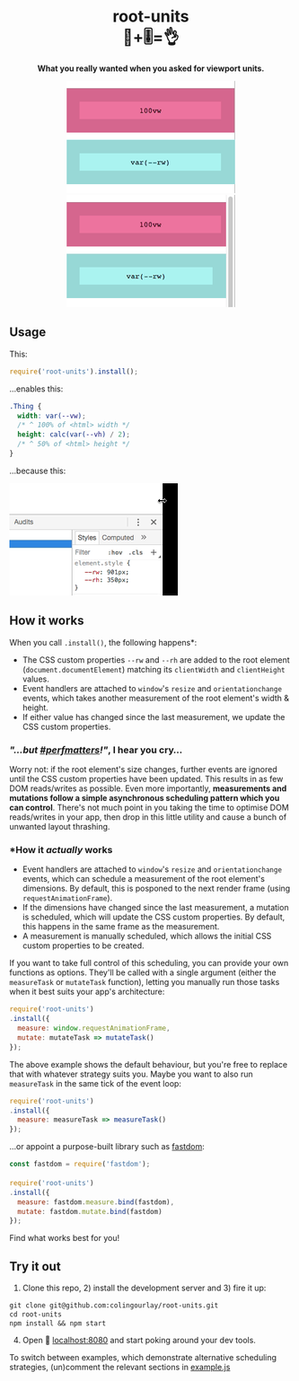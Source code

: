 <h1 align="center">root-units<span aria-role="presentation"><br>💯+🎚=👌</span></h1>
<p align="center">
  <strong>What you really wanted when you asked for viewport units.</strong>
</p>
<p align="center">
  <img alt="When the OS has an overlaid scroll bar, 100vw matches the document width." src="https://raw.githubusercontent.com/colingourlay/root-units/master/assets/no-scrollbar.gif">
  <img alt="When the OS has an inline, fixed scroll bar, 100vw matches the document width plus the scroll bar width." src="https://raw.githubusercontent.com/colingourlay/root-units/master/assets/scrollbar.gif"> 
</p>

## Usage

This:

```js
require('root-units').install();
```

...enables this:

```css
.Thing {
  width: var(--vw);
  /* ^ 100% of <html> width */
  height: calc(var(--vh) / 2);
  /* ^ 50% of <html> height */
}
```

...because this:

![Root units update as browser is resized](assets/resize.gif)

## How it works

When you call `.install()`, the following happens*:

* The CSS custom properties `--rw` and `--rh` are added to the root element (`document.documentElement`) matching its `clientWidth` and `clientHeight` values. 
* Event handlers are attached to `window`'s `resize` and `orientationchange` events, which takes another measurement of the root element's width & height. 
* If either value has changed since the last measurement, we update the CSS custom properties.

### *"…but [#perfmatters](https://twitter.com/hashtag/perfmatters?src=hash)!"*, I hear you cry…

Worry not: if the root element's size changes, further events are ignored until the CSS custom properties have been updated. This results in as few DOM reads/writes as possible. Even more importantly, **measurements and mutations follow a simple asynchronous scheduling pattern which you can control**. There's not much point in you taking the time to optimise DOM reads/writes in your app, then drop in this little utility and cause a bunch of unwanted layout thrashing.

### \*How it *actually* works

* Event handlers are attached to `window`'s `resize` and `orientationchange` events, which can schedule a measurement of the root element's dimensions. By default, this is posponed to the next render frame (using `requestAnimationFrame`).
* If the dimensions have changed since the last measurement, a mutation is scheduled, which will update the CSS custom properties. By default, this happens in the same frame as the measurement.
* A measurement is manually scheduled, which allows the initial CSS custom properties to be created.

If you want to take full control of this scheduling, you can provide your own functions as options. They'll be called with a single argument (either the `measureTask` or `mutateTask` function), letting you manually run those tasks when it best suits your app's architecture:

```js
require('root-units')
.install({
  measure: window.requestAnimationFrame,
  mutate: mutateTask => mutateTask()
});
```

The above example shows the default behaviour, but you're free to replace that with whatever strategy suits you. Maybe you want to also run `measureTask` in the same tick of the event loop:

```js
require('root-units')
.install({
  measure: measureTask => measureTask()
});
```

...or appoint a purpose-built library such as [fastdom](https://github.com/wilsonpage/fastdom):

```js
const fastdom = require('fastdom');

require('root-units')
.install({
  measure: fastdom.measure.bind(fastdom),
  mutate: fastdom.mutate.bind(fastdom)
});
```

Find what works best for you!

## Try it out

1) Clone this repo, 2) install the development server and 3) fire it up:

```shell
git clone git@github.com:colingourlay/root-units.git
cd root-units
npm install && npm start
```

4) Open 🔗 [localhost:8080](http://localhost:8080) and start poking around your dev tools.

To switch between examples, which demonstrate alternative scheduling strategies, (un)comment the relevant sections in [example.js](example.js)
